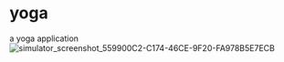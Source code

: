 # yoga
a yoga application
![simulator_screenshot_559900C2-C174-46CE-9F20-FA978B5E7ECB](https://user-images.githubusercontent.com/69040142/155091345-79352cca-d52f-48de-9ace-12bc22f3d737.png)
